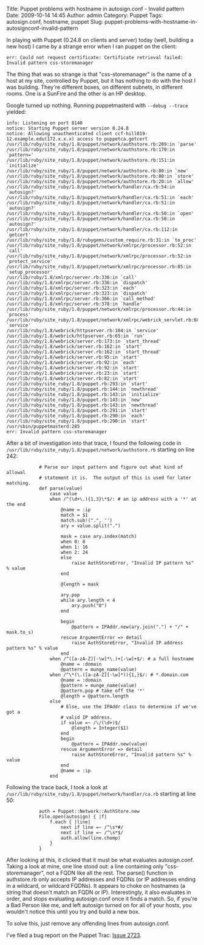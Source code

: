 Title: Puppet problems with hostname in autosign.conf - Invalid pattern
Date: 2009-10-14 14:45
Author: admin
Category: Puppet
Tags: autosign.conf, hostname, puppet
Slug: puppet-problems-with-hostname-in-autosignconf-invalid-pattern

In playing with Puppet (0.24.8 on clients and server) today (well,
building a new host) I came by a strange error when I ran puppet on the
client:

~~~~{.text only}
err: Could not request certificate: Certificate retrieval failed: Invalid pattern css-storemanager
~~~~

The thing that was so strange is that "css-storemanager" is the name of
a host at my site, controlled by Puppet, but it has nothing to do with
the host I was building. They're different boxes, on different subnets,
in different rooms. One is a SunFire and the other is an HP desktop.

Google turned up nothing. Running puppetmasterd with `--debug --trace`
yielded:

~~~~{.text only}
info: Listening on port 8140
notice: Starting Puppet server version 0.24.8
notice: Allowing unauthenticated client ccf-hill019-12.example.edu(172.x.x.x) access to puppetca.getcert
/usr/lib/ruby/site_ruby/1.8/puppet/network/authstore.rb:289:in `parse'
/usr/lib/ruby/site_ruby/1.8/puppet/network/authstore.rb:170:in `pattern='
/usr/lib/ruby/site_ruby/1.8/puppet/network/authstore.rb:151:in `initialize'
/usr/lib/ruby/site_ruby/1.8/puppet/network/authstore.rb:80:in `new'
/usr/lib/ruby/site_ruby/1.8/puppet/network/authstore.rb:80:in `store'
/usr/lib/ruby/site_ruby/1.8/puppet/network/authstore.rb:20:in `allow'
/usr/lib/ruby/site_ruby/1.8/puppet/network/handler/ca.rb:54:in `autosign?'
/usr/lib/ruby/site_ruby/1.8/puppet/network/handler/ca.rb:51:in `each'
/usr/lib/ruby/site_ruby/1.8/puppet/network/handler/ca.rb:51:in `autosign?'
/usr/lib/ruby/site_ruby/1.8/puppet/network/handler/ca.rb:50:in `open'
/usr/lib/ruby/site_ruby/1.8/puppet/network/handler/ca.rb:50:in `autosign?'
/usr/lib/ruby/site_ruby/1.8/puppet/network/handler/ca.rb:112:in `getcert'
/usr/lib/ruby/site_ruby/1.8/rubygems/custom_require.rb:31:in `to_proc'
/usr/lib/ruby/site_ruby/1.8/puppet/network/xmlrpc/processor.rb:52:in `call'
/usr/lib/ruby/site_ruby/1.8/puppet/network/xmlrpc/processor.rb:52:in `protect_service'
/usr/lib/ruby/site_ruby/1.8/puppet/network/xmlrpc/processor.rb:85:in `setup_processor'
/usr/lib/ruby/1.8/xmlrpc/server.rb:336:in `call'
/usr/lib/ruby/1.8/xmlrpc/server.rb:336:in `dispatch'
/usr/lib/ruby/1.8/xmlrpc/server.rb:323:in `each'
/usr/lib/ruby/1.8/xmlrpc/server.rb:323:in `dispatch'
/usr/lib/ruby/1.8/xmlrpc/server.rb:366:in `call_method'
/usr/lib/ruby/1.8/xmlrpc/server.rb:378:in `handle'
/usr/lib/ruby/site_ruby/1.8/puppet/network/xmlrpc/processor.rb:44:in `process'
/usr/lib/ruby/site_ruby/1.8/puppet/network/xmlrpc/webrick_servlet.rb:68:in `service'
/usr/lib/ruby/1.8/webrick/httpserver.rb:104:in `service'
/usr/lib/ruby/1.8/webrick/httpserver.rb:65:in `run'
/usr/lib/ruby/1.8/webrick/server.rb:173:in `start_thread'
/usr/lib/ruby/1.8/webrick/server.rb:162:in `start'
/usr/lib/ruby/1.8/webrick/server.rb:162:in `start_thread'
/usr/lib/ruby/1.8/webrick/server.rb:95:in `start'
/usr/lib/ruby/1.8/webrick/server.rb:92:in `each'
/usr/lib/ruby/1.8/webrick/server.rb:92:in `start'
/usr/lib/ruby/1.8/webrick/server.rb:23:in `start'
/usr/lib/ruby/1.8/webrick/server.rb:82:in `start'
/usr/lib/ruby/site_ruby/1.8/puppet.rb:293:in `start'
/usr/lib/ruby/site_ruby/1.8/puppet.rb:144:in `newthread'
/usr/lib/ruby/site_ruby/1.8/puppet.rb:143:in `initialize'
/usr/lib/ruby/site_ruby/1.8/puppet.rb:143:in `new'
/usr/lib/ruby/site_ruby/1.8/puppet.rb:143:in `newthread'
/usr/lib/ruby/site_ruby/1.8/puppet.rb:291:in `start'
/usr/lib/ruby/site_ruby/1.8/puppet.rb:290:in `each'
/usr/lib/ruby/site_ruby/1.8/puppet.rb:290:in `start'
/usr/sbin/puppetmasterd:285
err: Invalid pattern css-storemanager
~~~~

After a bit of investigation into that trace, I found the following code
in `/usr/lib/ruby/site_ruby/1.8/puppet/network/authstore.rb` starting on
line 242:

~~~~ {lang="ruby" line="242"}
            # Parse our input pattern and figure out what kind of allowal
            # statement it is.  The output of this is used for later matching.
            def parse(value)
                case value
                when /^(\d+\.){1,3}\*$/: # an ip address with a '*' at the end
                    @name = :ip
                    match = $1
                    match.sub!(".", '')
                    ary = value.split(".")

                    mask = case ary.index(match)
                    when 0: 8
                    when 1: 16
                    when 2: 24
                    else
                        raise AuthStoreError, "Invalid IP pattern %s" % value
                    end

                    @length = mask

                    ary.pop
                    while ary.length < 4
                        ary.push("0")
                    end

                    begin
                        @pattern = IPAddr.new(ary.join(".") + "/" + mask.to_s)
                    rescue ArgumentError => detail
                        raise AuthStoreError, "Invalid IP address pattern %s" % value
                    end
                when /^([a-zA-Z][-\w]*\.)+[-\w]+$/: # a full hostname
                    @name = :domain
                    @pattern = munge_name(value)
                when /^\*(\.([a-zA-Z][-\w]*)){1,}$/: # *.domain.com
                    @name = :domain
                    @pattern = munge_name(value)
                    @pattern.pop # take off the '*'
                    @length = @pattern.length
                else
                    # Else, use the IPAddr class to determine if we've got a
                    # valid IP address.
                    if value =~ /\/(\d+)$/
                        @length = Integer($1)
                    end
                    begin
                        @pattern = IPAddr.new(value)
                    rescue ArgumentError => detail
                        raise AuthStoreError, "Invalid pattern %s" % value
                    end
                    @name = :ip
                end
~~~~

Following the trace back, I took a look at
`/usr/lib/ruby/site_ruby/1.8/puppet/network/handler/ca.rb` starting at
line 50:

~~~~ {lang="ruby" line="50"}
            auth = Puppet::Network::AuthStore.new
            File.open(autosign) { |f|
                f.each { |line|
                    next if line =~ /^\s*#/
                    next if line =~ /^\s*$/
                    auth.allow(line.chomp)
                }
            }
~~~~

After looking at this, it clicked that it must be what evaluates
autosign.conf. Taking a look at mine, one line stood out: a line
containing only "css-storemanager", not a FQDN like all the rest. The
parse() function in authstore.rb only accepts IP addresses and FQDNs (or
IP addresses ending in a wildcard, or wildcard FQDNs). It appears to
choke on hostnames (a string that doesn't match an FQDN or IP).
Interestingly, it also evaluates in order, and stops evaluating
autosign.conf once it finds a match. So, if you're a Bad Person like me,
and left autosign turned on for all of your hosts, you wouldn't notice
this until you try and build a new box.

To solve this, just remove any offending lines from autosign.conf.

I've filed a bug report on the Puppet Trac: [Issue 2723][].

  [Issue 2723]: http://projects.reductivelabs.com/issues/2723
